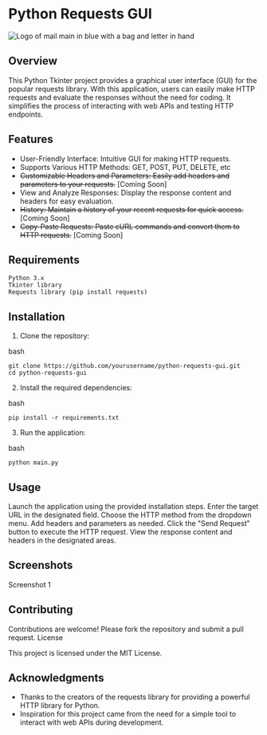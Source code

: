 # Python Requests GUI

![Logo of mail main in blue with a bag and letter in hand](https://images-platform.99static.com/G_UI-WFOaDaW6kGL9LFS8dPRKWA=/0x0:2004x2004/500x500/top/smart/99designs-contests-attachments/102/102150/attachment_102150231)
## Overview

This Python Tkinter project provides a graphical user interface (GUI) for the popular requests library. With this application, users can easily make HTTP requests and evaluate the responses without the need for coding. It simplifies the process of interacting with web APIs and testing HTTP endpoints.
## Features

- User-Friendly Interface: Intuitive GUI for making HTTP requests.
- Supports Various HTTP Methods: GET, POST, PUT, DELETE, etc
- ~~Customizable Headers and Parameters: Easily add headers and parameters to your requests.~~ [Coming Soon]
- View and Analyze Responses: Display the response content and headers for easy evaluation.
- ~~History: Maintain a history of your recent requests for quick access.~~ [Coming Soon]
- ~~Copy-Paste Requests: Paste cURL commands and convert them to HTTP requests.~~ [Coming Soon]

## Requirements

    Python 3.x
    Tkinter library
    Requests library (pip install requests)

## Installation

1. Clone the repository:

bash
```
git clone https://github.com/yourusername/python-requests-gui.git
cd python-requests-gui
```

2. Install the required dependencies:

bash
```
pip install -r requirements.txt
```
3. Run the application:

bash
```
python main.py
```

## Usage

Launch the application using the provided installation steps.
Enter the target URL in the designated field.
Choose the HTTP method from the dropdown menu.
Add headers and parameters as needed.
Click the "Send Request" button to execute the HTTP request.
View the response content and headers in the designated areas.

## Screenshots

Screenshot 1
<!-- Include additional screenshots as needed -->
## Contributing

Contributions are welcome! Please fork the repository and submit a pull request.
License

This project is licensed under the MIT License.
## Acknowledgments

- Thanks to the creators of the requests library for providing a powerful HTTP library for Python.
- Inspiration for this project came from the need for a simple tool to interact with web APIs during development.